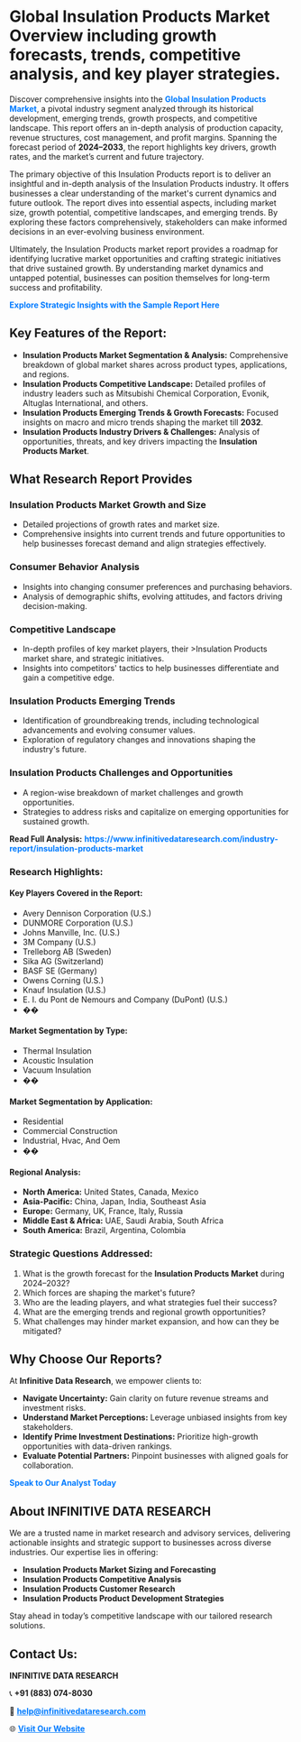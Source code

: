 <h1>Global Insulation Products Market Overview including growth forecasts, trends, competitive analysis, and key player strategies.</h1>
<p>
Discover comprehensive insights into the 
<a href="https://www.infinitivedataresearch.com/industry-report/insulation-products-market" rel="dofollow" style="color: #007BFF; text-decoration: none;"><strong>Global Insulation Products Market</strong></a>, a pivotal industry segment analyzed through its historical development, emerging trends, growth prospects, and competitive landscape. This report offers an in-depth analysis of production capacity, revenue structures, cost management, and profit margins. Spanning the forecast period of <strong>2024–2033</strong>, the report highlights key drivers, growth rates, and the market’s current and future trajectory.
</p>
<p>
The primary objective of this Insulation Products report is to deliver an insightful and in-depth analysis of the Insulation Products industry. It offers businesses a clear understanding of the market's current dynamics and future outlook. The report dives into essential aspects, including market size, growth potential, competitive landscapes, and emerging trends. By exploring these factors comprehensively, stakeholders can make informed decisions in an ever-evolving business environment.
</p>
<p>
Ultimately, the Insulation Products market report provides a roadmap for identifying lucrative market opportunities and crafting strategic initiatives that drive sustained growth. By understanding market dynamics and untapped potential, businesses can position themselves for long-term success and profitability.
</p>
<p>
<a href="https://www.infinitivedataresearch.com/request-sample/reportId=107981" style="color: #007BFF; text-decoration: none;"><strong>Explore Strategic Insights with the Sample Report Here</strong></a>
</p>

<h2>Key Features of the Report:</h2>
<ul>
<li><strong>Insulation Products Market Segmentation & Analysis:</strong> Comprehensive breakdown of global market shares across product types, applications, and regions.</li>
<li><strong>Insulation Products Competitive Landscape:</strong> Detailed profiles of industry leaders such as Mitsubishi Chemical Corporation, Evonik, Altuglas International, and others.</li>
<li><strong>Insulation Products Emerging Trends & Growth Forecasts:</strong> Focused insights on macro and micro trends shaping the market till <strong>2032</strong>.</li>
<li><strong>Insulation Products Industry Drivers & Challenges:</strong> Analysis of opportunities, threats, and key drivers impacting the <strong>Insulation Products Market</strong>.</li>
</ul>

<h2>What Research Report Provides</h2>
<h3>Insulation Products Market Growth and Size</h3>
<ul>
<li>Detailed projections of growth rates and market size.</li>
<li>Comprehensive insights into current trends and future opportunities to help businesses forecast demand and align strategies effectively.</li>
</ul>

<h3>Consumer Behavior Analysis</h3>
<ul>
<li>Insights into changing consumer preferences and purchasing behaviors.</li>
<li>Analysis of demographic shifts, evolving attitudes, and factors driving decision-making.</li>
</ul>

<h3>Competitive Landscape</h3>
<ul>
<li>In-depth profiles of key market players, their >Insulation Products market share, and strategic initiatives.</li>
<li>Insights into competitors' tactics to help businesses differentiate and gain a competitive edge.</li>
</ul>

<h3>Insulation Products Emerging Trends</h3>
<ul>
<li>Identification of groundbreaking trends, including technological advancements and evolving consumer values.</li>
<li>Exploration of regulatory changes and innovations shaping the industry's future.</li>
</ul>

<h3>Insulation Products Challenges and Opportunities</h3>
<ul>
<li>A region-wise breakdown of market challenges and growth opportunities.</li>
<li>Strategies to address risks and capitalize on emerging opportunities for sustained growth.</li>
</ul>
<p><strong>Read Full Analysis:</strong> <a href="https://www.infinitivedataresearch.com/industry-report/insulation-products-market" rel="dofollow" style="color: #007BFF; text-decoration: none;"><strong>https://www.infinitivedataresearch.com/industry-report/insulation-products-market</strong></a></p>
<h3>Research Highlights:</h3>
<h4>Key Players Covered in the Report:</h4>
<ul><li>Avery Dennison Corporation (U.S.)</li><li>DUNMORE Corporation (U.S.)</li><li>Johns Manville, Inc. (U.S.)</li><li>3M Company (U.S.)</li><li>Trelleborg AB (Sweden)</li><li>Sika AG (Switzerland)</li><li>BASF SE (Germany)</li><li>Owens Corning (U.S.)</li><li>Knauf Insulation (U.S.)</li><li>E. I. du Pont de Nemours and Company (DuPont) (U.S.)</li><li>��</li></ul>
<h4>Market Segmentation by Type:</h4>
<ul><li>Thermal Insulation</li><li>Acoustic Insulation</li><li>Vacuum Insulation</li><li>��</li></ul>
<h4>Market Segmentation by Application:</h4>
<ul><li>Residential</li><li>Commercial Construction</li><li>Industrial, Hvac, And Oem</li><li>��</li></ul>

<h4>Regional Analysis:</h4>
<ul>
<li><strong>North America:</strong> United States, Canada, Mexico</li>
<li><strong>Asia-Pacific:</strong> China, Japan, India, Southeast Asia</li>
<li><strong>Europe:</strong> Germany, UK, France, Italy, Russia</li>
<li><strong>Middle East & Africa:</strong> UAE, Saudi Arabia, South Africa</li>
<li><strong>South America:</strong> Brazil, Argentina, Colombia</li>
</ul>

<h3>Strategic Questions Addressed:</h3>
<ol>
<li>What is the growth forecast for the <strong>Insulation Products Market</strong> during 2024–2032?</li>
<li>Which forces are shaping the market's future?</li>
<li>Who are the leading players, and what strategies fuel their success?</li>
<li>What are the emerging trends and regional growth opportunities?</li>
<li>What challenges may hinder market expansion, and how can they be mitigated?</li>
</ol>

<h2>Why Choose Our Reports?</h2>
<p>At <strong>Infinitive Data Research</strong>, we empower clients to:</p>
<ul>
<li><strong>Navigate Uncertainty:</strong> Gain clarity on future revenue streams and investment risks.</li>
<li><strong>Understand Market Perceptions:</strong> Leverage unbiased insights from key stakeholders.</li>
<li><strong>Identify Prime Investment Destinations:</strong> Prioritize high-growth opportunities with data-driven rankings.</li>
<li><strong>Evaluate Potential Partners:</strong> Pinpoint businesses with aligned goals for collaboration.</li>
</ul>
<p><a href="https://www.infinitivedataresearch.com/industry-report/insulation-products-market" rel="dofollow" style="color: #007BFF; text-decoration: none;"><strong>Speak to Our Analyst Today</strong></a></p>

<h2>About INFINITIVE DATA RESEARCH</h2>
<p>We are a trusted name in market research and advisory services, delivering actionable insights and strategic support to businesses across diverse industries. Our expertise lies in offering:</p>
<ul>
<li><strong>Insulation Products Market Sizing and Forecasting</strong></li>
<li><strong>Insulation Products Competitive Analysis</strong></li>
<li><strong>Insulation Products Customer Research</strong></li>
<li><strong>Insulation Products Product Development Strategies</strong></li>
</ul>
<p>Stay ahead in today’s competitive landscape with our tailored research solutions.</p>

<h2>Contact Us:</h2>
<p><strong>INFINITIVE DATA RESEARCH</strong></p>
<p>📞 <strong>+91 (883) 074-8030</strong></p>
<p>📧 <strong><a href="mailto:help@infinitivedataresearch.com" style="color: #007BFF;">help@infinitivedataresearch.com</a></strong></p>
<p>🌐 <strong><a href="https://www.infinitivedataresearch.com" rel="dofollow" style="color: #007BFF;">Visit Our Website</a></strong></p>